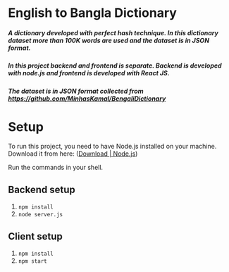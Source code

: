 # English to Bangla Dictionary

##### A dictionary developed with perfect hash technique. In this dictionary dataset more than 100K words are used and the dataset is in JSON format.

##### In this project backend and frontend is separate. Backend is developed with node.js and frontend is developed with React JS.

##### The dataset is in JSON format collected from https://github.com/MinhasKamal/BengaliDictionary

#  Setup

To run this project, you need to have Node.js installed on your machine.
Download it from here: ([Download | Node.js](https://nodejs.org/en/download/))

Run the commands in your shell.
## Backend setup

1. `npm install`
2. `node server.js`

## Client setup

1. `npm install`
2. `npm start`


